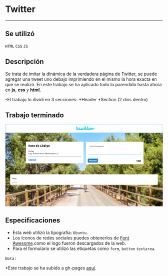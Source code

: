 # Twitter

***
## Se utilizó

`HTML`   `CSS`   `JS`


## Descripción

Se trata de imitar la dinámica de la verdadera página de Twitter, se puede agregar una tweet 
uno debajo imprimiendo en el mismo la hora exacta en que se realizó.
En este trabajo se ha aplicado todo lo parendido hasta ahora en **js**, **css** y **html**.

-El trabajo lo dividí en 3 secciones:
*Header
*Section (2 divs dentro)

## Trabajo terminado

![Twitter](assets/docs/twitter.png)


## Especificaciones

* Esta web utilizó la tipografía: `Ubuntu`.
* Los íconos de redes sociales puedes obtenerlos de [Font Awesome](http://fontawesome.io/).como el logo fueron descargados de la web.
* Para el formulario se utilizó las etiquetas como `form`, `button` `textarea`.

`Nota:`

*Este trabajo se ha subido a gh-pages [aquí](https://yaniraab.github.io/twitter/).

